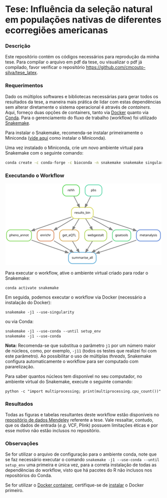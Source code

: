 # Tese: Influência da seleção natural em populações nativas de diferentes ecorregiões americanas

### Descrição

Este repositório contém os códigos necessários para reprodução da minha tese.
Para compilar o arquivo em pdf da tese, ou visualizar o pdf já compilado, favor verificar o repositório https://github.com/cmcouto-silva/tese_latex.

### Requerimentos

Dado os múltiplos softwares e bibliotecas necessárias para gerar todos os resultados da tese, a maneira mais prática de lidar com estas dependências sem alterar diretamente o sistema operacional é através de *containers*. 
Aqui, forneço duas opções de containers, tanto via [Docker](https://hub.docker.com/repository/docker/cmcoutosilva/tese) quanto via [Conda](https://docs.conda.io/en/latest/). Para o gerenciamento do fluxo de trabalho (workflow) foi utilizado [Snakemake](https://snakemake.readthedocs.io/en/stable/).

Para instalar o Snakemake, recomenda-se instalar primeiramente o Miniconda ([vide aqui](https://docs.conda.io/en/latest/miniconda.html) como instalar o Miniconda).

Uma vez instalado o Miniconda, crie um novo ambiente virtual para Snakemake com o seguinte comando:

```bash
conda create -c conda-forge -c bioconda -n snakemake snakemake singularity -y
```

### Executando o Workflow

![alt text](dag.svg)

Para executar o workflow, ative o ambiente virtual criado para rodar o Snakemake:

    conda activate snakemake

Em seguida, podemos executar o workflow via Docker (necessário a instalação do Docker):

    snakemake -j1 --use-singularity

ou via Conda:

```
snakemake -j1 --use-conda --until setup_env
snakemake -j1 --use-conda
```

**Nota:** Recomenda-se que substitua o parâmetro `j1` por um número maior de núcleos, como, por exemplo, `-j11` (todos os testes que realizei foi com este parâmetro). Ao possibilitar o uso de múltiplas _threads_, Snakemake configura automaticamente o workflow para ser computado com pararelização.

Para saber quantos núcleos tem disponível no seu computador, no ambiente virtual do Snakemake, execute o seguinte comando:

    python -c "import multiprocessing; print(multiprocessing.cpu_count())"

### Resultados

Todas as figuras e tabelas resultantes deste workflow estão disponíveis no [repositório de dados Mendeley](http://dx.doi.org/10.17632/gztff7wmjt.1) referente a tese. Vale ressaltar, contudo,
que os dados de entrada (_e.g._ VCF, Plink) possuem limitações éticas e por esse motivo não estão inclusos no repositório. 

### Observações

Se for utilizar o arquivo de configuração para o ambiente conda, note que se faz necessário executar o comando `snakemake -j1 --use-conda --until setup_env` uma primeira e única vez, para a correta instalação de todas as dependências do workflow, visto que há pacotes do R não inclusos nos repositórios do Conda.

Se for utilizar o [Docker container](https://hub.docker.com/repository/docker/cmcoutosilva/tese), certifique-se de [instalar](https://docs.docker.com/get-docker/) o Docker primeiro.
